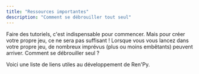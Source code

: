 ```yaml
---
title: "Ressources importantes"
description: "Comment se débrouiller tout seul"
---
```


Faire des tutoriels, c'est indispensable pour commencer. Mais pour créer votre propre jeu, ce ne sera pas suffisant ! Lorsque vous vous lancez dans votre propre jeu, de nombreux imprévus (plus ou moins embêtants) peuvent arriver. Comment se débrouiller seul ?

Voici une liste de liens utiles au développement de Ren'Py.
